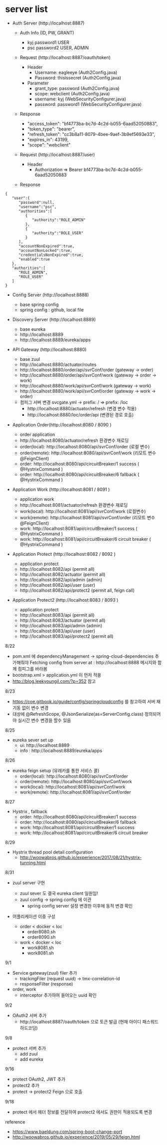 # server list

- Auth Server (http://localhost:8887)

  - Auth Info (ID, PW, GRANT)
    - kyj password1 USER
    - psc password2 USER, ADMIN  
    
  - Request (http://localhost:8887/oauth/token)
    - Header
      - Username: eagleeye       (Auth2Config.java)
      - Password: thisissecret   (Auth2Config.java)
    - Parameter
      - grant_type: password  (Auth2Config.java)
      - scope: webclient      (Auth2Config.java)
      - username: kyj         (WebSecurityConfigurer.java)
      - password: password1    (WebSecurityConfigurer.java)
      
  - Response      
    - "access_token": "bf4773ba-bc7d-4c2d-b055-6aad52050883",
    - "token_type": "bearer",
    - "refresh_token": "cc3b8a11-8079-4bee-9aef-3b9ef5693e33",
    - "expires_in": 43199,
    - "scope": "webclient"
    
  - Request (http://localhost:8887/user)
    - Header
      - Authorization => Bearer bf4773ba-bc7d-4c2d-b055-6aad52050883
  - Response 
<pre><code>{ 
   "user":{ 
      "password":null,
      "username":"psc",
      "authorities":[ 
         { 
            "authority":"ROLE_ADMIN"
         },
         { 
            "authority":"ROLE_USER"
         }
      ],
      "accountNonExpired":true,
      "accountNonLocked":true,
      "credentialsNonExpired":true,
      "enabled":true
   },
   "authorities":[ 
      "ROLE_ADMIN",
      "ROLE_USER"
   ]
}</code></pre>  

  
- Config Server (http://localhost:8888)
  - base spring config
  - spring config : github, local file
  
- Discovery Server (http://localhost:8889)
  - base eureka
  - http://localhost:8889
  - http://localhost:8889/eureka/apps

- API Gateway (http://localhost:8880)  
  - base zuul
  - http://localhost:8880/actuator/routes
  - http://localhost:8880/order/api/svrConf/order (gateway -> order)
  - http://localhost:8880/order/api/svrConf/work (gateway -> order -> work)
  - http://localhost:8880/work/api/svrConf/work (gateway -> work)
  - http://localhost:8880/work/api/svrConf/order (gateway -> work -> order)
  - 컴피그 서버 변경 svcgate.yml -> prefix: / => prefix: /loc
    - http://localhost:8880/actuator/refresh (변경 변수 적용)
    - http://localhost:8880/loc/order/api (변경된 경로 호출)
   
- Application Order(http://localhost:8080 / 8090 )
  - order application
  - http://localhost:8080/actuator/refresh  환경변수 재로딩
  - order(local): http://localhost:8080/api/svrConf/order (로컬 변수)
  - order(remote): http://localhost:8080/api/svrConf/work (리모트 변수 @FeignClient)
  - order: http://localhost:8080/api/circuitBreaker/1 success  ( @HystrixCommand )
  - order: http://localhost:8080/api/circuitBreaker/6 fallback ( @HystrixCommand )
      
- Application Work (http://localhost:8081 / 8091 )
  - application work     
  - http://localhost:8081/actuator/refresh  환경변수 재로딩  
  - work(local): http://localhost:8081/api/svrConf/work (로컬변수)
  - work(remote): http://localhost:8081/api/svrConf/order (리모트 변수 @FeignClient)
  - work: http://localhost:8081/api/circuitBreaker/1 success ( @HystrixCommand )
  - work: http://localhost:8081/api/circuitBreaker/6 circuit breaker ( @HystrixCommand )
  
- Application Protect (http://localhost:8082 / 8092 )
  - application protect
  - http://localhost:8082/api (permit all)       
  - http://localhost:8082/actuator (permit all) 
  - http://localhost:8082/api/admin (admin)
  - http://localhost:8082/api/user (user)
  - http://localhost:8082/api/protect2 (permit all, feign call)
  
- Application Protect2 (http://localhost:8083 / 8093 )
  - application protect
  - http://localhost:8083/api (permit all)       
  - http://localhost:8083/actuator (permit all) 
  - http://localhost:8083/api/admin (admin)
  - http://localhost:8083/api/user (user)
  - http://localhost:8083/api/protect2 (permit all)
          

8/22
- pom.xml 에 dependencyManagement -> spring-cloud-dependencies 추가해줘야 Fetching config from server at : http://localhost:8888 메시지와 함께 컴피그를 바라봄  
- bootstrap.xml > application.yml 이 먼저 적용
- http://blog.leekyoungil.com/?p=352 참고

8/23 
- https://coe.gitbook.io/guide/config/springcloudconfig 를 참고하여 서버 재기동 없이 변수 변경
- 대상에 @RefreshScope, @JsonSerialize(as=ServerConfig.class) 정의되어야 실시간 변수 변경을 할수 있음

8/25
- eureka sever set up
  - ui: http://localhost:8889
  - info : http://localhost:8889/eureka/apps

8/26
- eureka feign setup (유레카를 통한 서비스 콜)
  - order(local): http://localhost:8080/api/svrConf/order
  - order(remote): http://localhost:8080/api/svrConf/work
  - work(local): http://localhost:8081/api/svrConf/work
  - work(remote): http://localhost:8081/api/svrConf/order
  
8/27
- Hystrix , fallback
  - order: http://localhost:8080/api/circuitBreaker/1 success
  - order: http://localhost:8080/api/circuitBreaker/6 fallback
  - work: http://localhost:8081/api/circuitBreaker/1 success
  - work: http://localhost:8081/api/circuitBreaker/6 circuit breaker  
  
8/29
- Hystrix thread pool detail configuration
  - http://woowabros.github.io/experience/2017/08/21/hystrix-tunning.html  

8/31
- zuul server 구현
  - zuul sever 도 결국 eureka client 일원임!
  - zuul config -> spring config 에 이관
    - spring config server 설정 변경한 이후에 동적 변경 확인

- 어플리케이션 이중 구성
  - order < docker < loc 
    - order8080.sh 
    - order8090.sh   
  - work < docker < loc
    - work8081.sh
    - work8081.sh   

9/1 
- Service gateway(zuul) filer 추가
  - trackingFiler (request uuid) -> tmx-correlation-id
  - responseFilter (response)
- order, work
  - interceptor 추가하여 들어오는 uuid 확인  
  
9/2
- OAuth2 서버 추가
  - http://localhost:8887/oauth/token 으로 토큰 발급 (현재 아이디 패스워드 하드코딩) 
  
9/8
- protect 서버 추가
  - add zuul 
  - add eureka   
  
9/16 
- protect OAuth2, JWT 추가
- protect2 추가
- protect -> protect2 Feign 으로 호출 
   
9/18
- protect 에서 헤더 정보를 전달하여 protect2 에서도 권한이 적용되도록 변경    
   
  
reference
 - https://www.baeldung.com/spring-boot-change-port
 - http://woowabros.github.io/experience/2019/05/29/feign.html